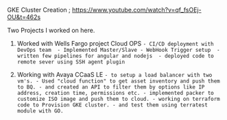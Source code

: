 GKE Cluster Creation                        ; https://www.youtube.com/watch?v=qf_fsOEj-OU&t=462s



Two Projects I worked on here. 
  1. Worked with Wells Fargo project Cloud OPS
    ```
    - CI/CD deployment with DevOps team 
    - Implemented Master/Slave
    - WebHook Trigger setup 
    - written few pipelines for angular and nodejs 
    - deployed code to remote sever using SSH agent plugin
    ``` 
    
  2. Working with Avaya CCaaS LE 
    ```
    - to setup a load balancer with two vm's.
    - Used "cloud function" to get asset inventory and push them to BQ.
    - and created an API to filter them by options like IP address, creation time, permissions etc.
    - implemented packer to customize ISO image and push them to cloud.
    - working on terraform code to Provision GKE cluster.
    - and test them using terratest module with GO.
    ```
